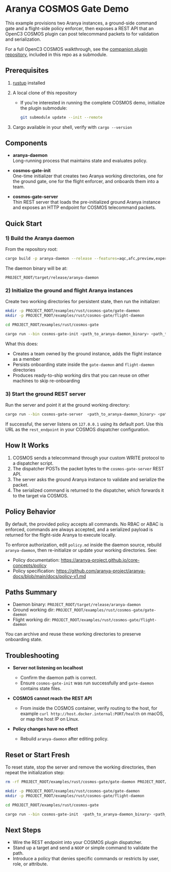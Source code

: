 # Aranya COSMOS Gate Demo

This example provisions two Aranya instances, a ground-side command gate and a flight-side policy enforcer, then exposes a REST API that an OpenC3 COSMOS plugin can post telecommand packets to for validation and serialization.

For a full OpenC3 COSMOS walkthrough, see the [companion plugin repository](https://github.com/matcala/openc3-cosmos-gate.git), included in this repo as a submodule.

## Prerequisites

1. [rustup](https://rustup.rs/) installed
2. A local clone of this repository

    - If you're interested in running the complete COSMOS demo, initialize the plugin submodule:
  
      ```bash 
      git submodule update --init --remote
      ``` 
3. Cargo available in your shell, verify with `cargo --version`

## Components

- **aranya-daemon**  
  Long-running process that maintains state and evaluates policy.

- **cosmos-gate-init**  
  One-time initializer that creates two Aranya working directories, one for the ground gate, one for the flight enforcer, and onboards them into a team.

- **cosmos-gate-server**  
  Thin REST server that loads the pre-initialized ground Aranya instance and exposes an HTTP endpoint for COSMOS telecommand packets.

## Quick Start

### 1) Build the Aranya daemon

From the repository root:

```bash
cargo build -p aranya-daemon --release --features=aqc,afc,preview,experimental
```

The daemon binary will be at:

```
PROJECT_ROOT/target/release/aranya-daemon
```

### 2) Initialize the ground and flight Aranya instances

Create two working directories for persistent state, then run the initializer:

```bash
mkdir -p PROJECT_ROOT/examples/rust/cosmos-gate/gate-daemon
mkdir -p PROJECT_ROOT/examples/rust/cosmos-gate/flight-daemon

cd PROJECT_ROOT/examples/rust/cosmos-gate
```

```bash
cargo run --bin cosmos-gate-init <path_to_aranya-daemon_binary> <path_to_gate_daemon_dir> <path_to_flight_daemon_dir>
```

What this does:

- Creates a team owned by the ground instance, adds the flight instance as a member
- Persists onboarding state inside the `gate-daemon` and `flight-daemon` directories
- Produces ready-to-ship working dirs that you can reuse on other machines to skip re-onboarding

### 3) Start the ground REST server

Run the server and point it at the ground working directory:

```bash
cargo run --bin cosmos-gate-server  <path_to_aranya-daemon_binary> <path_to_gate_daemon_dir>
```

If successful, the server listens on `127.0.0.1` using its default port. Use this URL as the `rest_endpoint` in your COSMOS dispatcher configuration.

## How It Works

1. COSMOS sends a telecommand through your custom WRITE protocol to a dispatcher script.
2. The dispatcher POSTs the packet bytes to the `cosmos-gate-server` REST API.
3. The server asks the ground Aranya instance to validate and serialize the packet.
4. The serialized command is returned to the dispatcher, which forwards it to the target via COSMOS.

## Policy Behavior

By default, the provided policy accepts all commands. No RBAC or ABAC is enforced, commands are always accepted, and a serialized payload is returned for the flight-side Aranya to execute locally.

To enforce authorization, edit `policy.md` inside the daemon source, rebuild `aranya-daemon`, then re-initialize or update your working directories. See:

- Policy documentation: https://aranya-project.github.io/core-concepts/policy
- Policy specification: https://github.com/aranya-project/aranya-docs/blob/main/docs/policy-v1.md

## Paths Summary

- Daemon binary: `PROJECT_ROOT/target/release/aranya-daemon`
- Ground working dir: `PROJECT_ROOT/examples/rust/cosmos-gate/gate-daemon`
- Flight working dir: `PROJECT_ROOT/examples/rust/cosmos-gate/flight-daemon`

You can archive and reuse these working directories to preserve onboarding state.

## Troubleshooting

- **Server not listening on localhost**
  - Confirm the daemon path is correct.
  - Ensure `cosmos-gate-init` was run successfully and `gate-daemon` contains state files.

- **COSMOS cannot reach the REST API**
  - From inside the COSMOS container, verify routing to the host, for example `curl http://host.docker.internal:PORT/health` on macOS, or map the host IP on Linux.

- **Policy changes have no effect**
  - Rebuild `aranya-daemon` after editing policy.

## Reset or Start Fresh
To reset state, stop the server and remove the working directories, then repeat the initialization step:

```bash
rm -rf PROJECT_ROOT/examples/rust/cosmos-gate/gate-daemon PROJECT_ROOT/examples/rust/cosmos-gate/flight-daemon

mkdir -p PROJECT_ROOT/examples/rust/cosmos-gate/gate-daemon
mkdir -p PROJECT_ROOT/examples/rust/cosmos-gate/flight-daemon

cd PROJECT_ROOT/examples/rust/cosmos-gate
```

```bash
cargo run --bin cosmos-gate-init  <path_to_aranya-daemon_binary> <path_to_gate_daemon_dir> <path_to_flight_daemon_dir>
```

## Next Steps
- Wire the REST endpoint into your COSMOS plugin dispatcher.
- Stand up a target and send a `NOOP` or simple command to validate the path.
- Introduce a policy that denies specific commands or restricts by user, role, or attribute.
